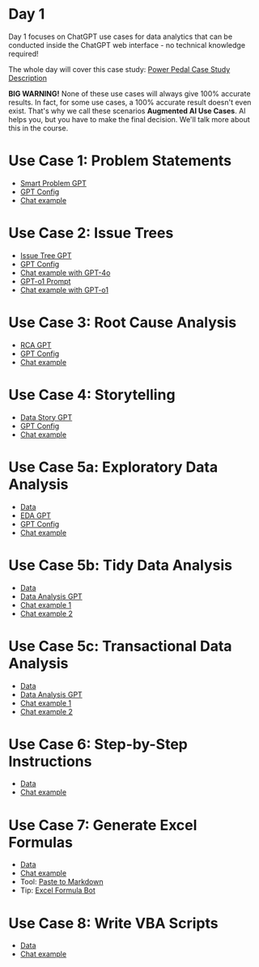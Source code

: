# Day 1

Day 1 focuses on ChatGPT use cases for data analytics that can be conducted inside the ChatGPT web interface - no technical knowledge required!

The whole day will cover this case study: [Power Pedal Case Study Description](https://github.com/tobiaszwingmann/chatgpt-for-data-analytics/blob/main/Day%201/Case%20Study_%20Pedal%20Power%20Inc.pdf)

**BIG WARNING!** None of these use cases will always give 100% accurate results. In fact, for some use cases, a 100% accurate result doesn't even exist. That's why we call these scenarios **Augmented AI Use Cases**. AI helps you, but you have to make the final decision. We'll talk more about this in the course.

# Use Case 1: Problem Statements
- [Smart Problem GPT](https://chat.openai.com/g/g-tHZOlUaYD-smart-problem-gpt)
- [GPT Config](https://github.com/tobiaszwingmann/chatgpt-for-data-analytics/blob/main/Day%201/GPT%20Configs/smart-problem-gpt.md)
- [Chat example](https://chatgpt.com/share/f49d46e2-00b7-4f01-9b5f-c2ae2d306dce)

# Use Case 2: Issue Trees
- [Issue Tree GPT](https://chat.openai.com/g/g-qaKT45vrL-issue-tree-gpt)
- [GPT Config](https://github.com/tobiaszwingmann/chatgpt-for-data-analytics/blob/main/Day%201/GPT%20Configs/Issue-tree-gpt.md)
- [Chat example with GPT-4o](https://chatgpt.com/share/05f963d9-007b-427a-8433-32daedd590ef)
- [GPT-o1 Prompt](https://github.com/tobiaszwingmann/chatgpt-for-data-analytics/blob/main/Day%201/issue-tree-prompt-o1.txt)
- [Chat example with GPT-o1](https://chatgpt.com/share/6735d987-9730-800b-a512-63c3b891af65)

# Use Case 3: Root Cause Analysis
- [RCA GPT](https://chat.openai.com/g/g-3fPXHFQOm-rca-gpt)
- [GPT Config](https://github.com/tobiaszwingmann/chatgpt-for-data-analytics/blob/main/Day%201/GPT%20Configs/RCA-gpt.md)
- [Chat example](https://chat.openai.com/share/2e942b04-f8cf-49d3-9dff-cfe4682b540f)

# Use Case 4: Storytelling
- [Data Story GPT](https://chat.openai.com/g/g-tF6UvnShB-data-storytelling-gpt)
- [GPT Config](https://github.com/tobiaszwingmann/chatgpt-for-data-analytics/blob/main/Day%201/GPT%20Configs/data-storytelling-gpt.md)
- [Chat example](https://chat.openai.com/share/bfe36a5a-2486-4950-b3df-6df48e638451)

# Use Case 5a: Exploratory Data Analysis
- [Data](https://github.com/tobiaszwingmann/chatgpt-for-data-analytics/blob/main/Day%201/Store-Reports.xlsx)
- [EDA GPT](https://chat.openai.com/g/g-Vq2Ro5JoV-eda-gpt)
- [GPT Config](https://github.com/tobiaszwingmann/chatgpt-for-data-analytics/blob/main/Day%201/GPT%20Configs/EDA-gpt.md)
- [Chat example](https://chatgpt.com/share/e/6787bc43-c474-800a-ab16-5cbc9f7fb5bf)

# Use Case 5b: Tidy Data Analysis
- [Data](https://github.com/tobiaszwingmann/chatgpt-for-data-analytics/blob/main/Day%201/Store-Reports.xlsx)
- [Data Analysis GPT](https://chat.openai.com/g/g-HMNcP6w7d-data-analysis)
- [Chat example 1](https://chatgpt.com/share/21bfe6ef-c9b4-4bef-aa01-65fbeac80f25)
- [Chat example 2](https://chatgpt.com/share/e/f2f250d5-0f37-40c0-bd45-27cb6f92737b)

# Use Case 5c: Transactional Data Analysis
- [Data](https://github.com/tobiaszwingmann/chatgpt-for-data-analytics/blob/main/Day%201/Ecommerce-Transactions.csv)
- [Data Analysis GPT](https://chat.openai.com/g/g-HMNcP6w7d-data-analysis)
- [Chat example 1](https://chatgpt.com/share/e/6787c10d-91d8-800a-bde7-dda1a558135e)
- [Chat example 2](https://chatgpt.com/share/e/92cce9a2-c422-4473-b642-8b9b4db66f88)

# Use Case 6: Step-by-Step Instructions
- [Data](https://github.com/tobiaszwingmann/chatgpt-for-data-analytics/blob/main/Day%201/Managers_sales_report.xlsx)
- [Chat example](https://chatgpt.com/share/6735ddd7-9910-800b-81e9-2f8799c87904)

# Use Case 7: Generate Excel Formulas
- [Data](https://github.com/tobiaszwingmann/chatgpt-for-data-analytics/blob/main/Day%201/Email-Report.xlsx)
- [Chat example](https://chat.openai.com/share/dcaf6395-3d46-4149-9aa4-f7cd02737c87)
- Tool: [Paste to Markdown](https://euangoddard.github.io/clipboard2markdown/)
- Tip: [Excel Formula Bot](https://formulabot.com)

# Use Case 8: Write VBA Scripts
- [Data](https://github.com/tobiaszwingmann/chatgpt-for-data-analytics/blob/main/Day%201/Managers_sales_report.xlsx)
- [Chat example](https://chat.openai.com/share/85e0d622-6ded-494e-9767-9826cb919d6f)
